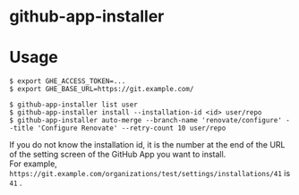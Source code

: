 # github-app-installer

# Usage

```shell
$ export GHE_ACCESS_TOKEN=...
$ export GHE_BASE_URL=https://git.example.com/

$ github-app-installer list user
$ github-app-installer install --installation-id <id> user/repo
$ github-app-installer auto-merge --branch-name 'renovate/configure' --title 'Configure Renovate' --retry-count 10 user/repo
```

If you do not know the installation id, it is the number at the end of the URL of the setting screen of the GitHub App you want to install.  
For example, `https://git.example.com/organizations/test/settings/installations/41` is `41` .
